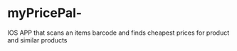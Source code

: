 # myPricePal-
IOS APP that scans an items barcode and finds cheapest prices for product and similar products 
